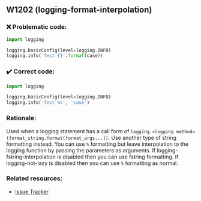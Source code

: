 ## W1202 (logging-format-interpolation)

### :x: Problematic code:

```python
import logging

logging.basicConfig(level=logging.INFO)
logging.info('Test {}'.format(case))
```

### :heavy_check_mark: Correct code:

```python
import logging

logging.basicConfig(level=logging.INFO)
logging.info('Test %s', 'case')
```

### Rationale:

Used when a logging statement has a call form of
`logging.<logging method>(format_string.format(format_args...))`.
Use another type of string formatting instead. You can use `%` formatting
but leave interpolation to the logging function by passing the parameters
as arguments. If logging-fstring-interpolation is disabled then you can use
fstring formatting. If logging-not-lazy is disabled then you can use `%`
formatting as normal.

### Related resources:

- [Issue Tracker](https://github.com/PyCQA/pylint/issues?q=is%3Aissue+%22logging-format-interpolation%22+OR+%22W1202%22)
